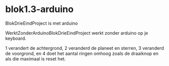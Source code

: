 # blok1.3-arduino
BlokDrieEindProject is met arduino

WerktZonderArduinoBlokDrieEindProject werkt zonder arduino
op je keyboard.

1 verandert de achtergrond,
2 veranderd de planeet en sterren,
3 veranderd de voorgrond,
en 4 doet het aantal ringen omhoog zoals de draaiknop en als die maximaal is reset het.
